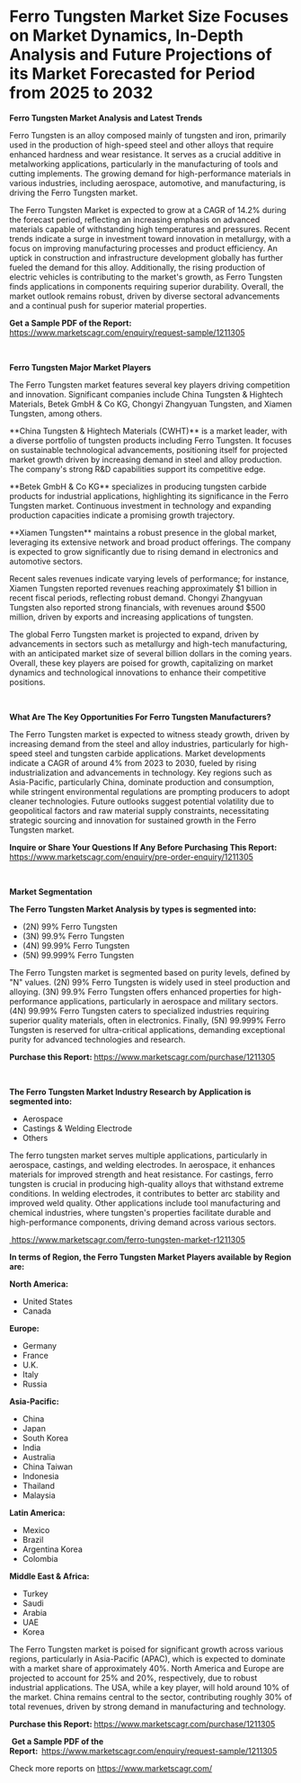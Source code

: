 <p><h1>Ferro Tungsten Market Size Focuses on Market Dynamics, In-Depth Analysis and Future Projections of its Market Forecasted for Period from 2025 to 2032</h1></p><p><strong>Ferro Tungsten Market Analysis and Latest Trends</strong></p>
<p><p>Ferro Tungsten is an alloy composed mainly of tungsten and iron, primarily used in the production of high-speed steel and other alloys that require enhanced hardness and wear resistance. It serves as a crucial additive in metalworking applications, particularly in the manufacturing of tools and cutting implements. The growing demand for high-performance materials in various industries, including aerospace, automotive, and manufacturing, is driving the Ferro Tungsten market.</p><p>The Ferro Tungsten Market is expected to grow at a CAGR of 14.2% during the forecast period, reflecting an increasing emphasis on advanced materials capable of withstanding high temperatures and pressures. Recent trends indicate a surge in investment toward innovation in metallurgy, with a focus on improving manufacturing processes and product efficiency. An uptick in construction and infrastructure development globally has further fueled the demand for this alloy. Additionally, the rising production of electric vehicles is contributing to the market's growth, as Ferro Tungsten finds applications in components requiring superior durability. Overall, the market outlook remains robust, driven by diverse sectoral advancements and a continual push for superior material properties.</p></p>
<p><strong>Get a Sample PDF of the Report:&nbsp;</strong> <a href="https://www.marketscagr.com/enquiry/request-sample/1211305?utm_campaign=2733&utm_medium=2&utm_source=Github&utm_content=ia&utm_term=24032025&utm_id=ferro-tungsten">https://www.marketscagr.com/enquiry/request-sample/1211305</a></p>
<p>&nbsp;</p>
<p><strong>Ferro Tungsten Major Market Players</strong></p>
<p><p>The Ferro Tungsten market features several key players driving competition and innovation. Significant companies include China Tungsten & Hightech Materials, Betek GmbH & Co KG, Chongyi Zhangyuan Tungsten, and Xiamen Tungsten, among others. </p><p>**China Tungsten & Hightech Materials (CWHT)** is a market leader, with a diverse portfolio of tungsten products including Ferro Tungsten. It focuses on sustainable technological advancements, positioning itself for projected market growth driven by increasing demand in steel and alloy production. The company's strong R&D capabilities support its competitive edge.</p><p>**Betek GmbH & Co KG** specializes in producing tungsten carbide products for industrial applications, highlighting its significance in the Ferro Tungsten market. Continuous investment in technology and expanding production capacities indicate a promising growth trajectory. </p><p>**Xiamen Tungsten** maintains a robust presence in the global market, leveraging its extensive network and broad product offerings. The company is expected to grow significantly due to rising demand in electronics and automotive sectors.</p><p>Recent sales revenues indicate varying levels of performance; for instance, Xiamen Tungsten reported revenues reaching approximately $1 billion in recent fiscal periods, reflecting robust demand. Chongyi Zhangyuan Tungsten also reported strong financials, with revenues around $500 million, driven by exports and increasing applications of tungsten.</p><p>The global Ferro Tungsten market is projected to expand, driven by advancements in sectors such as metallurgy and high-tech manufacturing, with an anticipated market size of several billion dollars in the coming years. Overall, these key players are poised for growth, capitalizing on market dynamics and technological innovations to enhance their competitive positions.</p></p>
<p>&nbsp;</p>
<p><strong>What Are The Key Opportunities For Ferro Tungsten Manufacturers?</strong></p>
<p><p>The Ferro Tungsten market is expected to witness steady growth, driven by increasing demand from the steel and alloy industries, particularly for high-speed steel and tungsten carbide applications. Market developments indicate a CAGR of around 4% from 2023 to 2030, fueled by rising industrialization and advancements in technology. Key regions such as Asia-Pacific, particularly China, dominate production and consumption, while stringent environmental regulations are prompting producers to adopt cleaner technologies. Future outlooks suggest potential volatility due to geopolitical factors and raw material supply constraints, necessitating strategic sourcing and innovation for sustained growth in the Ferro Tungsten market.</p></p>
<p><strong>Inquire or Share Your Questions If Any Before Purchasing This Report:</strong> <a href="https://www.marketscagr.com/enquiry/pre-order-enquiry/1211305?utm_campaign=2733&utm_medium=2&utm_source=Github&utm_content=ia&utm_term=24032025&utm_id=ferro-tungsten">https://www.marketscagr.com/enquiry/pre-order-enquiry/1211305</a></p>
<p>&nbsp;</p>
<p><strong>Market Segmentation</strong></p>
<p><strong>The Ferro Tungsten Market Analysis by types is segmented into:</strong></p>
<p><ul><li>(2N) 99% Ferro Tungsten</li><li>(3N) 99.9% Ferro Tungsten</li><li>(4N) 99.99% Ferro Tungsten</li><li>(5N) 99.999% Ferro Tungsten</li></ul></p>
<p><p>The Ferro Tungsten market is segmented based on purity levels, defined by "N" values. (2N) 99% Ferro Tungsten is widely used in steel production and alloying. (3N) 99.9% Ferro Tungsten offers enhanced properties for high-performance applications, particularly in aerospace and military sectors. (4N) 99.99% Ferro Tungsten caters to specialized industries requiring superior quality materials, often in electronics. Finally, (5N) 99.999% Ferro Tungsten is reserved for ultra-critical applications, demanding exceptional purity for advanced technologies and research.</p></p>
<p><strong>Purchase this Report:&nbsp;</strong><a href="https://www.marketscagr.com/purchase/1211305?utm_campaign=2733&utm_medium=2&utm_source=Github&utm_content=ia&utm_term=24032025&utm_id=ferro-tungsten">https://www.marketscagr.com/purchase/1211305</a></p>
<p>&nbsp;</p>
<p><strong>The Ferro Tungsten Market Industry Research by Application is segmented into:</strong></p>
<p><ul><li>Aerospace</li><li>Castings & Welding Electrode</li><li>Others</li></ul></p>
<p><p>The ferro tungsten market serves multiple applications, particularly in aerospace, castings, and welding electrodes. In aerospace, it enhances materials for improved strength and heat resistance. For castings, ferro tungsten is crucial in producing high-quality alloys that withstand extreme conditions. In welding electrodes, it contributes to better arc stability and improved weld quality. Other applications include tool manufacturing and chemical industries, where tungsten's properties facilitate durable and high-performance components, driving demand across various sectors.</p></p>
<p><a href="https://www.marketscagr.com/ferro-tungsten-market-r1211305?utm_campaign=2733&utm_medium=2&utm_source=Github&utm_content=ia&utm_term=24032025&utm_id=ferro-tungsten">&nbsp;https://www.marketscagr.com/ferro-tungsten-market-r1211305</a></p>
<p><strong>In terms of Region, the Ferro Tungsten Market Players available by Region are:</strong></p>
<p>
    <p> <strong> North America: </strong>
        <ul>
            <li>United States</li>
            <li>Canada</li>
        </ul>
        </p> 
    <p> <strong> Europe: </strong>
        <ul>
            <li>Germany</li>
            <li>France</li>
            <li>U.K.</li>
            <li>Italy</li>
            <li>Russia</li>
        </ul>
        </p> 
    <p> <strong> Asia-Pacific: </strong>
        <ul>
            <li>China</li>
            <li>Japan</li>
            <li>South Korea</li>
            <li>India</li>
            <li>Australia</li>
            <li>China Taiwan</li>
            <li>Indonesia</li>
            <li>Thailand</li>
            <li>Malaysia</li>
        </ul>
        </p> 
    <p> <strong> Latin America: </strong>
        <ul>
            <li>Mexico</li>
            <li>Brazil</li>
            <li>Argentina Korea</li>
            <li>Colombia</li>
        </ul>
        </p> 
    <p> <strong> Middle East & Africa: </strong>
        <ul>
            <li>Turkey</li>
            <li>Saudi</li>
            <li>Arabia</li>
            <li>UAE</li>
            <li>Korea</li>
        </ul>
    </p>
    </p>
<p><p>The Ferro Tungsten market is poised for significant growth across various regions, particularly in Asia-Pacific (APAC), which is expected to dominate with a market share of approximately 40%. North America and Europe are projected to account for 25% and 20%, respectively, due to robust industrial applications. The USA, while a key player, will hold around 10% of the market. China remains central to the sector, contributing roughly 30% of total revenues, driven by strong demand in manufacturing and technology.</p></p>
<p><strong>Purchase this Report: </strong><a href="https://www.marketscagr.com/purchase/1211305?utm_campaign=2733&utm_medium=2&utm_source=Github&utm_content=ia&utm_term=24032025&utm_id=ferro-tungsten">https://www.marketscagr.com/purchase/1211305</a></p>
<p>&nbsp;<strong>Get a Sample PDF of the Report:&nbsp;&nbsp;</strong><a href="https://www.marketscagr.com/enquiry/request-sample/1211305?utm_campaign=2733&utm_medium=2&utm_source=Github&utm_content=ia&utm_term=24032025&utm_id=ferro-tungsten">https://www.marketscagr.com/enquiry/request-sample/1211305</a></p>
<p><strong></strong></p>
<p>Check more reports on <a href="https://www.marketscagr.com/?utm_campaign=2733&utm_medium=2&utm_source=Github&utm_content=ia&utm_term=24032025&utm_id=ferro-tungsten">https://www.marketscagr.com/</a></p>
